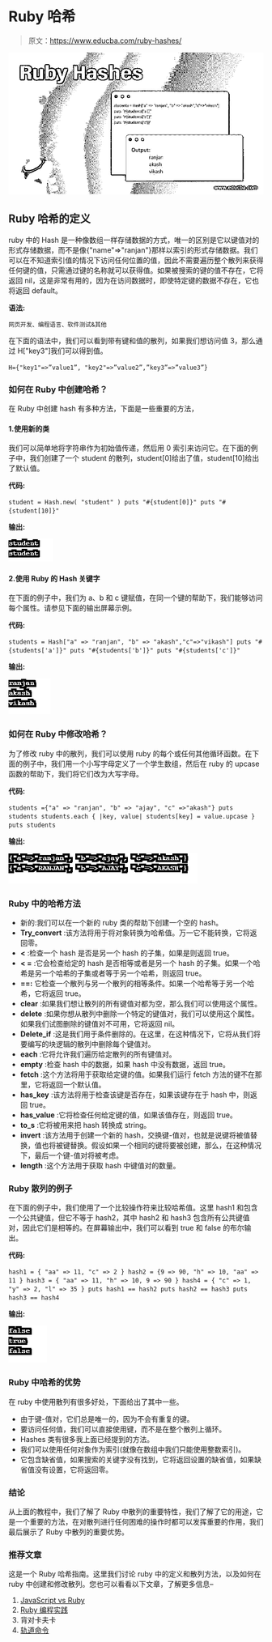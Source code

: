 # Ruby 哈希

> 原文：<https://www.educba.com/ruby-hashes/>

![Ruby Hashes](img/4451021da2c7c37d646207a6085280f2.png)



## Ruby 哈希的定义

ruby 中的 Hash 是一种像数组一样存储数据的方式，唯一的区别是它以键值对的形式存储数据，而不是像{"name"=>"ranjan"}那样以索引的形式存储数据。我们可以在不知道索引值的情况下访问任何位置的值，因此不需要遍历整个散列来获得任何键的值，只需通过键的名称就可以获得值。如果被搜索的键的值不存在，它将返回 nil，这是非常有用的，因为在访问数据时，即使特定键的数据不存在，它也将返回 default。

**语法:**

<small>网页开发、编程语言、软件测试&其他</small>

在下面的语法中，我们可以看到带有键和值的散列，如果我们想访问值 3，那么通过 H["key3"]我们可以得到值。

`H={"key1"=>”value1”, "key2"=>”value2”,”key3”=>”value3”}`

### 如何在 Ruby 中创建哈希？

在 Ruby 中创建 hash 有多种方法，下面是一些重要的方法，

#### 1.使用新的类

我们可以简单地将字符串作为初始值传递，然后用 0 索引来访问它。在下面的例子中，我们创建了一个 student 的散列，student[0]给出了值，student[10]给出了默认值。

**代码:**

`student = Hash.new( "student" )
puts "#{student[0]}"
puts "#{student[10]}"`

**输出:**

![Ruby Hashes-1.1](img/7ce63eb4e340830ec694183d591d479d.png)



#### 2.使用 Ruby 的 Hash 关键字

在下面的例子中，我们为 a、b 和 c 键赋值，在同一个键的帮助下，我们能够访问每个属性。请参见下面的输出屏幕示例。

**代码:**

`students = Hash["a" => "ranjan", "b" => "akash","c"=>"vikash"] puts "#{students['a']}"
puts "#{students['b']}"
puts "#{students['c']}"`

**输出:**

![Ruby Hashes-1.2](img/dbcfb145d0b66f3c9c363bd5082811fc.png)



### 如何在 Ruby 中修改哈希？

为了修改 ruby 中的散列，我们可以使用 ruby 的每个或任何其他循环函数。在下面的例子中，我们用一个小写字母定义了一个学生数组，然后在 ruby 的 upcase 函数的帮助下，我们将它们改为大写字母。

**代码:**

`students ={"a" => "ranjan", "b" => "ajay", "c" =>"akash"}
puts students
students.each { |key, value| students[key] = value.upcase }
puts students`

**输出:**

![Ruby Hashes-1.3](img/679dac03a31c02b81caf3783ddafbe67.png)



### Ruby 中的哈希方法

*   新的:我们可以在一个新的 ruby 类的帮助下创建一个空的 hash。
*   **Try_convert** :该方法将用于将对象转换为哈希值。万一它不能转换，它将返回零。
*   **<** :检查一个 hash 是否是另一个 hash 的子集，如果是则返回 true。
*   **< =** :它会检查给定的 hash 是否相等或者是另一个 hash 的子集。如果一个哈希是另一个哈希的子集或者等于另一个哈希，则返回 true。
*   **==:** 它检查一个散列与另一个散列的相等条件。如果一个哈希等于另一个哈希，它将返回 true。
*   **clear** :如果我们想让散列的所有键值对都为空，那么我们可以使用这个属性。
*   **delete** :如果你想从散列中删除一个特定的键值对，我们可以使用这个属性。如果我们试图删除的键值对不可用，它将返回 nil。
*   **Delete_if** :这是我们用于条件删除的。在这里，在这种情况下，它将从我们将要编写的块逻辑的散列中删除每个键值对。
*   **each** :它将允许我们遍历给定散列的所有键值对。
*   **empty** :检查 hash 中的数据，如果 hash 中没有数据，返回 true。
*   **fetch** :这个方法将用于获取给定键的值。如果我们运行 fetch 方法的键不在那里，它将返回一个默认值。
*   **has_key** :该方法将用于检查该键是否存在，如果该键存在于 hash 中，则返回 true。
*   **has_value** :它将检查任何给定键的值，如果该值存在，则返回 true。
*   **to_s** :它将被用来把 hash 转换成 string。
*   **invert** :该方法用于创建一个新的 hash，交换键-值对，也就是说键将被值替换，值也将被键替换。假设如果一个相同的键将要被创建，那么，在这种情况下，最后一个键-值对将被考虑。
*   **length** :这个方法用于获取 hash 中键值对的数量。

### Ruby 散列的例子

在下面的例子中，我们使用了一个比较操作符来比较哈希值。这里 hash1 和包含一个公共键值，但它不等于 hash2，其中 hash2 和 hash3 包含所有公共键值对，因此它们是相等的。在屏幕输出中，我们可以看到 true 和 false 的布尔输出。

**代码:**

`hash1 = { "aa" => 11, "c" => 2 }
hash2 = {9 => 90, "h" => 10, "aa" => 11 }
hash3 = { "aa" => 11, "h" => 10, 9 => 90 }
hash4 = { "c" => 1, "y" => 2, "l" => 35 }
puts hash1 == hash2
puts hash2 == hash3
puts hash3 == hash4`

**输出:**

![Ruby Hashes-1.4](img/2e630ca121759caf239c8be09ae599da.png)



### Ruby 中哈希的优势

在 ruby 中使用散列有很多好处，下面给出了其中一些。

*   由于键-值对，它们总是唯一的，因为不会有重复的键。
*   要访问任何值，我们可以直接使用键，而不是在整个散列上循环。
*   Hashes 类有很多我上面已经提到的方法。
*   我们可以使用任何对象作为索引(就像在数组中我们只能使用整数索引)。
*   它包含缺省值，如果搜索的关键字没有找到，它将返回设置的缺省值，如果缺省值没有设置，它将返回零。

### 结论

从上面的教程中，我们了解了 Ruby 中散列的重要特性，我们了解了它的用途，它是一个重要的方法，在对散列进行任何困难的操作时都可以发挥重要的作用，我们最后展示了 Ruby 中散列的重要优势。

### 推荐文章

这是一个 Ruby 哈希指南。这里我们讨论 ruby 中的定义和散列方法，以及如何在 ruby 中创建和修改散列。您也可以看看以下文章，了解更多信息–

1.  [JavaScript vs Ruby](https://www.educba.com/javascript-vs-ruby/)
2.  [Ruby 编程实践](https://www.educba.com/ruby-programming-practice/)
3.  背对卡夫卡
4.  [轨道命令](https://www.educba.com/rails-commands/)





